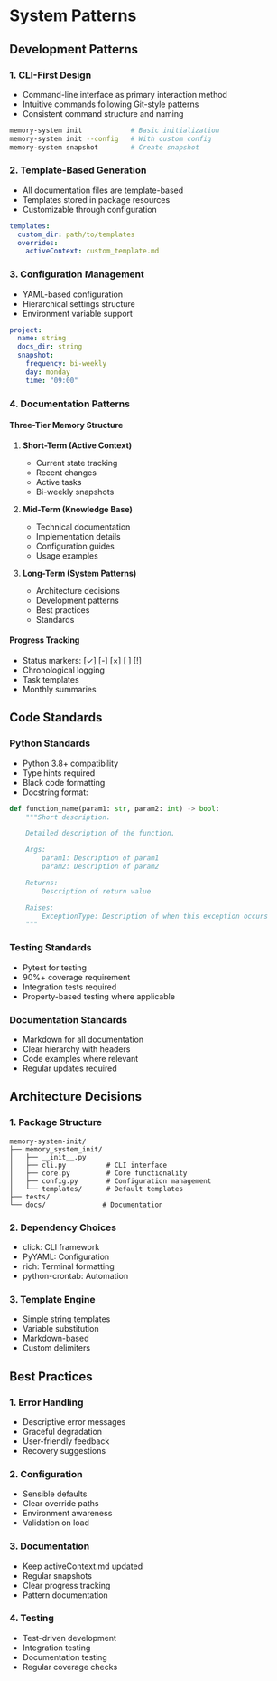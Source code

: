 # System Patterns

## Development Patterns

### 1. CLI-First Design
- Command-line interface as primary interaction method
- Intuitive commands following Git-style patterns
- Consistent command structure and naming
```bash
memory-system init            # Basic initialization
memory-system init --config   # With custom config
memory-system snapshot        # Create snapshot
```

### 2. Template-Based Generation
- All documentation files are template-based
- Templates stored in package resources
- Customizable through configuration
```yaml
templates:
  custom_dir: path/to/templates
  overrides:
    activeContext: custom_template.md
```

### 3. Configuration Management
- YAML-based configuration
- Hierarchical settings structure
- Environment variable support
```yaml
project:
  name: string
  docs_dir: string
  snapshot:
    frequency: bi-weekly
    day: monday
    time: "09:00"
```

### 4. Documentation Patterns

#### Three-Tier Memory Structure
1. **Short-Term (Active Context)**
   - Current state tracking
   - Recent changes
   - Active tasks
   - Bi-weekly snapshots

2. **Mid-Term (Knowledge Base)**
   - Technical documentation
   - Implementation details
   - Configuration guides
   - Usage examples

3. **Long-Term (System Patterns)**
   - Architecture decisions
   - Development patterns
   - Best practices
   - Standards

#### Progress Tracking
- Status markers: [✓] [-] [×] [ ] [!]
- Chronological logging
- Task templates
- Monthly summaries

## Code Standards

### Python Standards
- Python 3.8+ compatibility
- Type hints required
- Black code formatting
- Docstring format:
```python
def function_name(param1: str, param2: int) -> bool:
    """Short description.

    Detailed description of the function.

    Args:
        param1: Description of param1
        param2: Description of param2

    Returns:
        Description of return value

    Raises:
        ExceptionType: Description of when this exception occurs
    """
```

### Testing Standards
- Pytest for testing
- 90%+ coverage requirement
- Integration tests required
- Property-based testing where applicable

### Documentation Standards
- Markdown for all documentation
- Clear hierarchy with headers
- Code examples where relevant
- Regular updates required

## Architecture Decisions

### 1. Package Structure
```
memory-system-init/
├── memory_system_init/
│   ├── __init__.py
│   ├── cli.py          # CLI interface
│   ├── core.py         # Core functionality
│   ├── config.py       # Configuration management
│   └── templates/      # Default templates
├── tests/
└── docs/              # Documentation
```

### 2. Dependency Choices
- click: CLI framework
- PyYAML: Configuration
- rich: Terminal formatting
- python-crontab: Automation

### 3. Template Engine
- Simple string templates
- Variable substitution
- Markdown-based
- Custom delimiters

## Best Practices

### 1. Error Handling
- Descriptive error messages
- Graceful degradation
- User-friendly feedback
- Recovery suggestions

### 2. Configuration
- Sensible defaults
- Clear override paths
- Environment awareness
- Validation on load

### 3. Documentation
- Keep activeContext.md updated
- Regular snapshots
- Clear progress tracking
- Pattern documentation

### 4. Testing
- Test-driven development
- Integration testing
- Documentation testing
- Regular coverage checks
